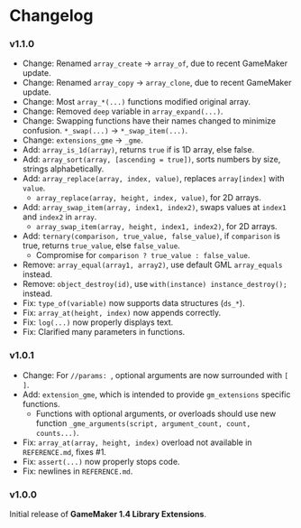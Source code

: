 # Changelog

### v1.1.0
* Change: Renamed `array_create` -> `array_of`, due to recent GameMaker update.
* Change: Renamed `array_copy` -> `array_clone`, due to recent GameMaker update.
* Change: Most `array_*(...)` functions modified original array.
* Change: Removed `deep` variable in `array_expand(...)`.
* Change: Swapping functions have their names changed to minimize confusion. `*_swap(...)` -> `*_swap_item(...)`.
* Change: `extensions_gme` -> `_gme`.
* Add: `array_is_1d(array)`, returns `true` if is 1D array, else false.
* Add: `array_sort(array, [ascending = true])`, sorts numbers by size, strings alphabetically.
* Add: `array_replace(array, index, value)`, replaces `array[index]` with `value`.
    * `array_replace(array, height, index, value)`, for 2D arrays.
* Add: `array_swap_item(array, index1, index2)`, swaps values at `index1` and `index2` in `array`.
    * `array_swap_item(array, height, index1, index2)`, for 2D arrays.
* Add: `ternary(comparison, true_value, false_value)`, if `comparison` is true, returns `true_value`, else `false_value`.
    * Compromise for `comparison ? true_value : false_value`.
* Remove: `array_equal(array1, array2)`, use default GML `array_equals` instead.
* Remove: `object_destroy(id)`, use `with(instance) instance_destroy();` instead.
* Fix: `type_of(variable)` now supports data structures (`ds_*`).
* Fix: `array_at(height, index)` now appends correctly.
* Fix: `log(...)` now properly displays text.
* Fix: Clarified many parameters in functions.

### v1.0.1
* Change: For `//params: `, optional arguments are now surrounded with `[ ]`.
* Add: `extension_gme`, which is intended to provide `gm_extensions` specific functions.
    * Functions with optional arguments, or overloads should use new function `_gme_arguments(script, argument_count, count, counts...)`.
* Fix: `array_at(array, height, index)` overload not available in `REFERENCE.md`, fixes #1.
* Fix: `assert(...)` now properly stops code.
* Fix: newlines in `REFERENCE.md`.

### v1.0.0
Initial release of **GameMaker 1.4 Library Extensions**.
